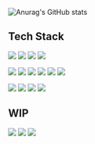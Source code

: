 ![Anurag's GitHub stats](https://github-readme-stats.vercel.app/api?username=ZoDeath&show_icons=true&theme=radical)

## Tech Stack

<p>
  <img src="https://img.shields.io/badge/Aftereffects-9999FF?style=flat&logo=adobeaftereffects&logoColor=white"/>
  <img src="https://img.shields.io/badge/Photoshop-31A8FF?style=flat&logo=adobephotoshop&logoColor=white"/>
  <img src="https://img.shields.io/badge/Illustrator-FF9A00?style=flat&logo=adobeillustrator&logoColor=white"/>
  <img src="https://img.shields.io/badge/Premier-9999FF?style=flat&logo=adobepremierepro&logoColor=white"/>
</p>

<p>
  <img src="https://img.shields.io/badge/unity-000000?style=flat&logo=unity&logoColor=white"/>
  <img src="https://img.shields.io/badge/unrealengine-0E1128?style=flat&logo=unrealengine&logoColor=white"/>
  <img src="https://img.shields.io/badge/C4D-011A6A?style=flat&logo=cinema4d&logoColor=white"/>
  <img src="https://img.shields.io/badge/blender-E87D0D?style=flat&logo=blender&logoColor=white"/>
  <img src="https://img.shields.io/badge/figma-F24E1E?style=flat&logo=figma&logoColor=white"/>
  <img src="https://img.shields.io/badge/Spline-8E44AD?style=flat&logoColor=white"/>
</p>

<p>
  <img src="https://img.shields.io/badge/Python-3776AB?style=flat-square&logo=Python&logoColor=white"/>
  <img src="https://img.shields.io/badge/C++-00599C?style=flat-square&logo=cplusplus&logoColor=white"/>
  <img src="https://img.shields.io/badge/C%23-239120?style=flat-square&logo=csharp&logoColor=white"/>
  <img src="https://img.shields.io/badge/JavaScript-F7DF1E?style=flat-square&logo=javascript&logoColor=black"/>
</p>

## WIP

<p>
  <img src="https://img.shields.io/badge/Houdini-FF4713?style=flat&logo=houdini&logoColor=white"/>
  <img src="https://img.shields.io/badge/DaVinci%20Resolve-1A1A1A?style=flat&logo=blackmagicdesign&logoColor=white"/>
  <img src="https://img.shields.io/badge/Shader-7D3C98?style=flat&logo=opengl&logoColor=white"/>
</p>
